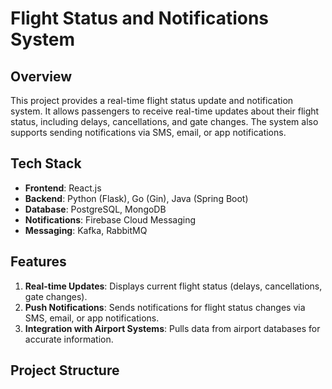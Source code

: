 # Flight Status and Notifications System

## Overview
This project provides a real-time flight status update and notification system. It allows passengers to receive real-time updates about their flight status, including delays, cancellations, and gate changes. The system also supports sending notifications via SMS, email, or app notifications.

## Tech Stack
- **Frontend**: React.js
- **Backend**: Python (Flask), Go (Gin), Java (Spring Boot)
- **Database**: PostgreSQL, MongoDB
- **Notifications**: Firebase Cloud Messaging
- **Messaging**: Kafka, RabbitMQ

## Features
1. **Real-time Updates**: Displays current flight status (delays, cancellations, gate changes).
2. **Push Notifications**: Sends notifications for flight status changes via SMS, email, or app notifications.
3. **Integration with Airport Systems**: Pulls data from airport databases for accurate information.

## Project Structure
